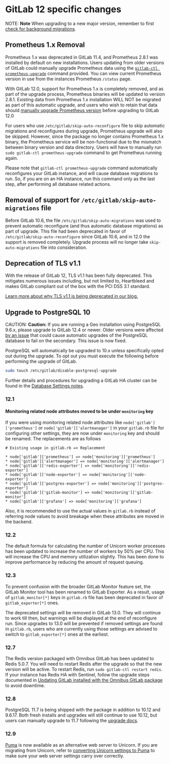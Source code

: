 # GitLab 12 specific changes

NOTE: **Note**
When upgrading to a new major version, remember to first [check for background migrations](https://docs.gitlab.com/ee/update/README.html#checking-for-background-migrations-before-upgrading).

## Prometheus 1.x Removal

Prometheus 1.x was deprecated in GitLab 11.4, and
Prometheus 2.8.1 was installed by default on new installations. Users updating
from older versions of GitLab could manually upgrade Prometheus data using the
[`gitlab-ctl prometheus-upgrade`](gitlab_11_changes.md#114)
command provided. You can view current Prometheus version in use from the
instances Prometheus `/status` page.

With GitLab 12.0, support for Prometheus 1.x is completely removed, and as part
of the upgrade process, Prometheus binaries will be updated to version 2.8.1.
Existing data from Prometheus 1.x installation WILL NOT be migrated as part of
this automatic upgrade, and users who wish to retain that data should
[manually upgrade Prometheus version](gitlab_11_changes.md#114)
before upgrading to GitLab 12.0

For users who use `/etc/gitlab/skip-auto-reconfigure` file to skip automatic
migrations and reconfigures during upgrade, Prometheus upgrade will also be
skipped. However, since the package no longer contains Prometheus 1.x binary,
the Prometheus service will be non-functional due to the mismatch between binary
version and data directory. Users will have to manually run `sudo gitlab-ctl
prometheus-upgrade` command to get Prometheus running again.

Please note that `gitlab-ctl prometheus-upgrade` command automatically
reconfigures your GitLab instance, and will cause database migrations to run.
So, if you are on an HA instance, run this command only as the last step, after
performing all database related actions.

## Removal of support for `/etc/gitlab/skip-auto-migrations` file

Before GitLab 10.6, the file `/etc/gitlab/skip-auto-migrations` was used to
prevent automatic reconfigure (and thus automatic database migrations) as part
of upgrade. This file had been deprecated in favor of `/etc/gitlab/skip-auto-reconfigure`
since GitLab 10.6, and in 12.0 the support is removed completely. Upgrade
process will no longer take `skip-auto-migrations` file into consideration.

## Deprecation of TLS v1.1

With the release of GitLab 12, TLS v1.1 has been fully deprecated.
This mitigates numerous issues including, but not limited to,
Heartbleed and makes GitLab compliant out of the box with the PCI
DSS 3.1 standard.

[Learn more about why TLS v1.1 is being deprecated in our blog.](https://about.gitlab.com/blog/2018/10/15/gitlab-to-deprecate-older-tls/)

## Upgrade to PostgreSQL 10

CAUTION: **Caution:**
If you are running a Geo installation using PostgreSQL 9.6.x, please upgrade to GitLab 12.4 or newer. Older versions were affected [by an issue](https://gitlab.com/gitlab-org/omnibus-gitlab/issues/4692) that could cause automatic upgrades of the PostgreSQL database to fail on the secondary. This issue is now fixed.

PostgreSQL will automatically be upgraded to 10.x unless specifically opted
out during the upgrade. To opt out you must execute the following before
performing the upgrade of GitLab.

```bash
sudo touch /etc/gitlab/disable-postgresql-upgrade
```

Further details and procedures for upgrading a GitLab HA cluster can be
found in the [Database Settings notes](../settings/database.md#upgrade-packaged-postgresql-server).

### 12.1

#### Monitoring related node attributes moved to be under `monitoring` key

If you were using monitoring related node attributes like
`node['gitlab']['prometheus']` or `node['gitlab']['alertmanager']` in your
`gitlab.rb` file for configuring other settings, they are now under `monitoring`
key and should be renamed. The replacements are as follows

```
# Existing usage in gitlab.rb => Replacement

* node['gitlab']['prometheus'] => node['monitoring']['prometheus']
* node['gitlab']['alertmanager'] => node['monitoring']['alertmanager']
* node['gitlab']['redis-exporter'] => node['monitoring']['redis-exporter']
* node['gitlab']['node-exporter'] => node['monitoring']['node-exporter']
* node['gitlab']['postgres-exporter'] => node['monitoring']['postgres-exporter']
* node['gitlab']['gitlab-monitor'] => node['monitoring']['gitlab-monitor']
* node['gitlab']['grafana'] => node['monitoring']['grafana']
```

Also, it is recommended to use the actual values in `gitlab.rb` instead of
referring node values to avoid breakage when these attributes are moved in the
backend.

### 12.2

The default formula for calculating the number of Unicorn worker processes has been updated to increase the number of workers by 50% per CPU. This will increase the CPU and memory utilization slightly. This has been done to improve performance by reducing the amount of request queuing.

### 12.3

To prevent confusion with the broader GitLab Monitor feature set, the GitLab Monitor
tool has been renamed to GitLab Exporter. As a result, usage of `gitlab_monitor[*]`
keys in `gitlab.rb` file has been deprecated in favor of `gitlab_exporter[*]` ones.

The deprecated settings will be removed in GitLab 13.0. They will continue to
work till then, but warnings will be displayed at the end of reconfigure run.
Since upgrades to 13.0 will be prevented if removed settings are found in `gitlab.rb`,
users who are currently using those settings are advised to switch to `gitlab_exporter[*]`
ones at the earliest.

### 12.7

The Redis version packaged with Omnibus GitLab has been updated to Redis 5.0.7.
You will need to restart Redis after the upgrade so that the new version will be
active. To restart Redis, run `sudo gitlab-ctl restart redis`. If your instance
has Redis HA with Sentinel, follow the upgrade steps documented in [Updating GitLab installed with the Omnibus GitLab package](README.md#using-redis-ha-using-sentinel)
to avoid downtime.

### 12.8

PostgreSQL 11.7 is being shipped with the package in addition to 10.12 and 9.6.17.
Both fresh installs and upgrades will still continue to use 10.12, but users can
manually upgrade to 11.7 following the [upgrade docs](../settings/database.md#upgrade-packaged-postgresql-server).

### 12.9

[Puma](https://github.com/puma/puma) is now available as an alternative web server to Unicorn.
If you are migrating from Unicorn, refer to [converting Unicorn settings to Puma](../settings/puma.md#converting-unicorn-settings-to-puma)
to make sure your web server settings carry over correctly.
